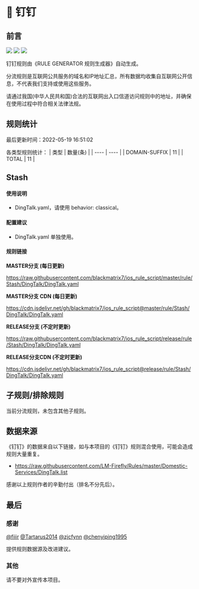 # 🧸 钉钉

## 前言

![](https://shields.io/badge/-移除重复规则-ff69b4) ![](https://shields.io/badge/-DOMAIN与DOMAIN--SUFFIX合并-green) ![](https://shields.io/badge/-IP--CIDR(6)合并-blueviolet) 

钉钉规则由《RULE GENERATOR 规则生成器》自动生成。

分流规则是互联网公共服务的域名和IP地址汇总，所有数据均收集自互联网公开信息，不代表我们支持或使用这些服务。

请通过我国(中华人民共和国)合法的互联网出入口信道访问规则中的地址，并确保在使用过程中符合相关法律法规。

## 规则统计

最后更新时间：2022-05-19 16:51:02

各类型规则统计：
| 类型 | 数量(条)  | 
| ---- | ----  |
| DOMAIN-SUFFIX | 11  | 
| TOTAL | 11  | 


## Stash 

#### 使用说明
- DingTalk.yaml，请使用 behavior: classical。

#### 配置建议
- DingTalk.yaml 单独使用。

#### 规则链接
**MASTER分支 (每日更新)**

https://raw.githubusercontent.com/blackmatrix7/ios_rule_script/master/rule/Stash/DingTalk/DingTalk.yaml

**MASTER分支 CDN (每日更新)**

https://cdn.jsdelivr.net/gh/blackmatrix7/ios_rule_script@master/rule/Stash/DingTalk/DingTalk.yaml

**RELEASE分支 (不定时更新)**

https://raw.githubusercontent.com/blackmatrix7/ios_rule_script/release/rule/Stash/DingTalk/DingTalk.yaml

**RELEASE分支CDN (不定时更新)**

https://cdn.jsdelivr.net/gh/blackmatrix7/ios_rule_script@release/rule/Stash/DingTalk/DingTalk.yaml

## 子规则/排除规则


当前分流规则，未包含其他子规则。

## 数据来源

《钉钉》的数据来自以下链接，如与本项目的《钉钉》规则混合使用，可能会造成规则大量重复。

- https://raw.githubusercontent.com/LM-Firefly/Rules/master/Domestic-Services/DingTalk.list


感谢以上规则作者的辛勤付出（排名不分先后）。

## 最后

### 感谢

[@fiiir](https://github.com/fiiir) [@Tartarus2014](https://github.com/Tartarus2014) [@zjcfynn](https://github.com/zjcfynn) [@chenyiping1995](https://github.com/chenyiping1995) 

提供规则数据源及改进建议。

### 其他

请不要对外宣传本项目。